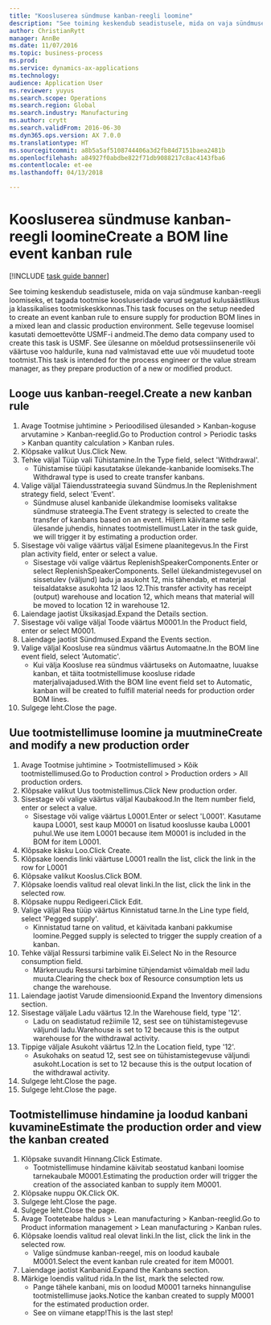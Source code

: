 ```yaml
--- 
title: "Koosluserea sündmuse kanban-reegli loomine"
description: "See toiming keskendub seadistusele, mida on vaja sündmuse kanban-reegli loomiseks, et tagada tootmise koosluseridade varud segatud kulusäästlikus ja klassikalises tootmiskeskkonnas."
author: ChristianRytt
manager: AnnBe
ms.date: 11/07/2016
ms.topic: business-process
ms.prod: 
ms.service: dynamics-ax-applications
ms.technology: 
audience: Application User
ms.reviewer: yuyus
ms.search.scope: Operations
ms.search.region: Global
ms.search.industry: Manufacturing
ms.author: crytt
ms.search.validFrom: 2016-06-30
ms.dyn365.ops.version: AX 7.0.0
ms.translationtype: HT
ms.sourcegitcommit: a8b5a5af5108744406a3d2fb84d7151baea2481b
ms.openlocfilehash: a84927f0abdbe822f71db9088217c8ac4143fba6
ms.contentlocale: et-ee
ms.lasthandoff: 04/13/2018

---
```

# <a name="create-a-bom-line-event-kanban-rule"></a><span data-ttu-id="e75ef-103">Koosluserea sündmuse kanban-reegli loomine</span><span class="sxs-lookup"><span data-stu-id="e75ef-103">Create a BOM line event kanban rule</span></span>

[!INCLUDE [task guide banner](../../includes/task-guide-banner.md)]

<span data-ttu-id="e75ef-104">See toiming keskendub seadistusele, mida on vaja sündmuse kanban-reegli loomiseks, et tagada tootmise koosluseridade varud segatud kulusäästlikus ja klassikalises tootmiskeskkonnas.</span><span class="sxs-lookup"><span data-stu-id="e75ef-104">This task focuses on the setup needed to create an event kanban rule to ensure supply for production BOM lines in a mixed lean and classic production environment.</span></span> <span data-ttu-id="e75ef-105">Selle tegevuse loomisel kasutati demoettevõtte USMF-i andmeid.</span><span class="sxs-lookup"><span data-stu-id="e75ef-105">The demo data company used to create this task is USMF.</span></span> <span data-ttu-id="e75ef-106">See ülesanne on mõeldud protsessiinsenerile või väärtuse voo haldurile, kuna nad valmistavad ette uue või muudetud toote tootmist.</span><span class="sxs-lookup"><span data-stu-id="e75ef-106">This task is intended for the process engineer or the value stream manager, as they prepare production of a new or modified product.</span></span>


## <a name="create-a-new-kanban-rule"></a><span data-ttu-id="e75ef-107">Looge uus kanban-reegel.</span><span class="sxs-lookup"><span data-stu-id="e75ef-107">Create a new kanban rule</span></span>
1. <span data-ttu-id="e75ef-108">Avage Tootmise juhtimine > Perioodilised ülesanded > Kanban-koguse arvutamine > Kanban-reeglid.</span><span class="sxs-lookup"><span data-stu-id="e75ef-108">Go to Production control > Periodic tasks > Kanban quantity calculation > Kanban rules.</span></span>
2. <span data-ttu-id="e75ef-109">Klõpsake valikut Uus.</span><span class="sxs-lookup"><span data-stu-id="e75ef-109">Click New.</span></span>
3. <span data-ttu-id="e75ef-110">Tehke väljal Tüüp vali Tühistamine.</span><span class="sxs-lookup"><span data-stu-id="e75ef-110">In the Type field, select 'Withdrawal'.</span></span>
    * <span data-ttu-id="e75ef-111">Tühistamise tüüpi kasutatakse ülekande-kanbanide loomiseks.</span><span class="sxs-lookup"><span data-stu-id="e75ef-111">The Withdrawal type is used to create transfer kanbans.</span></span>  
4. <span data-ttu-id="e75ef-112">Valige väljal Täiendusstrateegia suvand Sündmus.</span><span class="sxs-lookup"><span data-stu-id="e75ef-112">In the Replenishment strategy field, select 'Event'.</span></span>
    * <span data-ttu-id="e75ef-113">Sündmuse alusel kanbanide ülekandmise loomiseks valitakse sündmuse strateegia.</span><span class="sxs-lookup"><span data-stu-id="e75ef-113">The Event strategy is selected to create the transfer of kanbans based on an event.</span></span> <span data-ttu-id="e75ef-114">Hiljem käivitame selle ülesande juhendis, hinnates tootmistellimust.</span><span class="sxs-lookup"><span data-stu-id="e75ef-114">Later in the task guide, we will trigger it by estimating a production order.</span></span>  
5. <span data-ttu-id="e75ef-115">Sisestage või valige väärtus väljal Esimene plaanitegevus.</span><span class="sxs-lookup"><span data-stu-id="e75ef-115">In the First plan activity field, enter or select a value.</span></span>
    * <span data-ttu-id="e75ef-116">Sisestage või valige väärtus ReplenishSpeakerComponents.</span><span class="sxs-lookup"><span data-stu-id="e75ef-116">Enter or select ReplenishSpeakerComponents.</span></span> <span data-ttu-id="e75ef-117">Sellel ülekandmistegevusel on sissetulev (väljund) ladu ja asukoht 12, mis tähendab, et materjal teisaldatakse asukohta 12 laos 12.</span><span class="sxs-lookup"><span data-stu-id="e75ef-117">This transfer activity has receipt (output) warehouse and location 12, which means that material will be moved to location 12 in warehouse 12.</span></span>  
6. <span data-ttu-id="e75ef-118">Laiendage jaotist Üksikasjad.</span><span class="sxs-lookup"><span data-stu-id="e75ef-118">Expand the Details section.</span></span>
7. <span data-ttu-id="e75ef-119">Sisestage või valige väljal Toode väärtus M0001.</span><span class="sxs-lookup"><span data-stu-id="e75ef-119">In the Product field, enter or select M0001.</span></span>
8. <span data-ttu-id="e75ef-120">Laiendage jaotist Sündmused.</span><span class="sxs-lookup"><span data-stu-id="e75ef-120">Expand the Events section.</span></span>
9. <span data-ttu-id="e75ef-121">Valige väljal Koosluse rea sündmus väärtus Automaatne.</span><span class="sxs-lookup"><span data-stu-id="e75ef-121">In the BOM line event field, select 'Automatic'.</span></span>
    * <span data-ttu-id="e75ef-122">Kui välja Koosluse rea sündmus väärtuseks on Automaatne, luuakse kanban, et täita tootmistellimuse koosluse ridade materjalivajadused.</span><span class="sxs-lookup"><span data-stu-id="e75ef-122">With the BOM line event field set to Automatic, kanban will be created to fulfill material needs for production order BOM lines.</span></span>  
10. <span data-ttu-id="e75ef-123">Sulgege leht.</span><span class="sxs-lookup"><span data-stu-id="e75ef-123">Close the page.</span></span>

## <a name="create-and-modify-a-new-production-order"></a><span data-ttu-id="e75ef-124">Uue tootmistellimuse loomine ja muutmine</span><span class="sxs-lookup"><span data-stu-id="e75ef-124">Create and modify a new production order</span></span>
1. <span data-ttu-id="e75ef-125">Avage Tootmise juhtimine > Tootmistellimused > Kõik tootmistellimused.</span><span class="sxs-lookup"><span data-stu-id="e75ef-125">Go to Production control > Production orders > All production orders.</span></span>
2. <span data-ttu-id="e75ef-126">Klõpsake valikut Uus tootmistellimus.</span><span class="sxs-lookup"><span data-stu-id="e75ef-126">Click New production order.</span></span>
3. <span data-ttu-id="e75ef-127">Sisestage või valige väärtus väljal Kaubakood.</span><span class="sxs-lookup"><span data-stu-id="e75ef-127">In the Item number field, enter or select a value.</span></span>
    * <span data-ttu-id="e75ef-128">Sisestage või valige väärtus L0001.</span><span class="sxs-lookup"><span data-stu-id="e75ef-128">Enter or select 'L0001'.</span></span> <span data-ttu-id="e75ef-129">Kasutame kaupa L0001, sest kaup M0001 on lisatud kooslusse kauba L0001 puhul.</span><span class="sxs-lookup"><span data-stu-id="e75ef-129">We use item L0001 because item M0001 is included in the BOM for item L0001.</span></span>  
4. <span data-ttu-id="e75ef-130">Klõpsake käsku Loo.</span><span class="sxs-lookup"><span data-stu-id="e75ef-130">Click Create.</span></span>
5. <span data-ttu-id="e75ef-131">Klõpsake loendis linki väärtuse L0001 real</span><span class="sxs-lookup"><span data-stu-id="e75ef-131">In the list, click the link in the row for L0001</span></span>
6. <span data-ttu-id="e75ef-132">Klõpsake valikut Kooslus.</span><span class="sxs-lookup"><span data-stu-id="e75ef-132">Click BOM.</span></span>
7. <span data-ttu-id="e75ef-133">Klõpsake loendis valitud real olevat linki.</span><span class="sxs-lookup"><span data-stu-id="e75ef-133">In the list, click the link in the selected row.</span></span>
8. <span data-ttu-id="e75ef-134">Klõpsake nuppu Redigeeri.</span><span class="sxs-lookup"><span data-stu-id="e75ef-134">Click Edit.</span></span>
9. <span data-ttu-id="e75ef-135">Valige väljal Rea tüüp väärtus Kinnistatud tarne.</span><span class="sxs-lookup"><span data-stu-id="e75ef-135">In the Line type field, select 'Pegged supply'.</span></span>
    * <span data-ttu-id="e75ef-136">Kinnistatud tarne on valitud, et käivitada kanbani pakkumise loomine.</span><span class="sxs-lookup"><span data-stu-id="e75ef-136">Pegged supply is selected to trigger the supply creation of a kanban.</span></span>  
10. <span data-ttu-id="e75ef-137">Tehke väljal Ressursi tarbimine valik Ei.</span><span class="sxs-lookup"><span data-stu-id="e75ef-137">Select No in the Resource consumption field.</span></span>
    * <span data-ttu-id="e75ef-138">Märkeruudu Ressursi tarbimine tühjendamist võimaldab meil ladu muuta.</span><span class="sxs-lookup"><span data-stu-id="e75ef-138">Clearing the check box of Resource consumption lets us change the warehouse.</span></span>  
11. <span data-ttu-id="e75ef-139">Laiendage jaotist Varude dimensioonid.</span><span class="sxs-lookup"><span data-stu-id="e75ef-139">Expand the Inventory dimensions section.</span></span>
12. <span data-ttu-id="e75ef-140">Sisestage väljale Ladu väärtus 12.</span><span class="sxs-lookup"><span data-stu-id="e75ef-140">In the Warehouse field, type '12'.</span></span>
    * <span data-ttu-id="e75ef-141">Ladu on seadistatud režiimile 12, sest see on tühistamistegevuse väljundi ladu.</span><span class="sxs-lookup"><span data-stu-id="e75ef-141">Warehouse is set to 12 because this is the output warehouse for the withdrawal activity.</span></span>  
13. <span data-ttu-id="e75ef-142">Tippige väljale Asukoht väärtus 12.</span><span class="sxs-lookup"><span data-stu-id="e75ef-142">In the Location field, type '12'.</span></span>
    * <span data-ttu-id="e75ef-143">Asukohaks on seatud 12, sest see on tühistamistegevuse väljundi asukoht.</span><span class="sxs-lookup"><span data-stu-id="e75ef-143">Location is set to 12 because this is the output location of the withdrawal activity.</span></span>  
14. <span data-ttu-id="e75ef-144">Sulgege leht.</span><span class="sxs-lookup"><span data-stu-id="e75ef-144">Close the page.</span></span>
15. <span data-ttu-id="e75ef-145">Sulgege leht.</span><span class="sxs-lookup"><span data-stu-id="e75ef-145">Close the page.</span></span>

## <a name="estimate-the-production-order-and-view-the-kanban-created"></a><span data-ttu-id="e75ef-146">Tootmistellimuse hindamine ja loodud kanbani kuvamine</span><span class="sxs-lookup"><span data-stu-id="e75ef-146">Estimate the production order and view the kanban created</span></span>
1. <span data-ttu-id="e75ef-147">Klõpsake suvandit Hinnang.</span><span class="sxs-lookup"><span data-stu-id="e75ef-147">Click Estimate.</span></span>
    * <span data-ttu-id="e75ef-148">Tootmistellimuse hindamine käivitab seostatud kanbani loomise tarnekaubale M0001.</span><span class="sxs-lookup"><span data-stu-id="e75ef-148">Estimating the production order will trigger the creation of the associated kanban to supply item M0001.</span></span>  
2. <span data-ttu-id="e75ef-149">Klõpsake nuppu OK.</span><span class="sxs-lookup"><span data-stu-id="e75ef-149">Click OK.</span></span>
3. <span data-ttu-id="e75ef-150">Sulgege leht.</span><span class="sxs-lookup"><span data-stu-id="e75ef-150">Close the page.</span></span>
4. <span data-ttu-id="e75ef-151">Sulgege leht.</span><span class="sxs-lookup"><span data-stu-id="e75ef-151">Close the page.</span></span>
5. <span data-ttu-id="e75ef-152">Avage Tooteteabe haldus > Lean manufacturing > Kanban-reeglid.</span><span class="sxs-lookup"><span data-stu-id="e75ef-152">Go to Product information management > Lean manufacturing > Kanban rules.</span></span>
6. <span data-ttu-id="e75ef-153">Klõpsake loendis valitud real olevat linki.</span><span class="sxs-lookup"><span data-stu-id="e75ef-153">In the list, click the link in the selected row.</span></span>
    * <span data-ttu-id="e75ef-154">Valige sündmuse kanban-reegel, mis on loodud kaubale M0001.</span><span class="sxs-lookup"><span data-stu-id="e75ef-154">Select the event kanban rule created for item M0001.</span></span>  
7. <span data-ttu-id="e75ef-155">Laiendage jaotist Kanbanid.</span><span class="sxs-lookup"><span data-stu-id="e75ef-155">Expand the Kanbans section.</span></span>
8. <span data-ttu-id="e75ef-156">Märkige loendis valitud rida.</span><span class="sxs-lookup"><span data-stu-id="e75ef-156">In the list, mark the selected row.</span></span>
    * <span data-ttu-id="e75ef-157">Pange tähele kanbani, mis on loodud M0001 tarneks hinnangulise tootmistellimuse jaoks.</span><span class="sxs-lookup"><span data-stu-id="e75ef-157">Notice the kanban created to supply M0001 for the estimated production order.</span></span>  
    * <span data-ttu-id="e75ef-158">See on viimane etapp!</span><span class="sxs-lookup"><span data-stu-id="e75ef-158">This is the last step!</span></span>  


